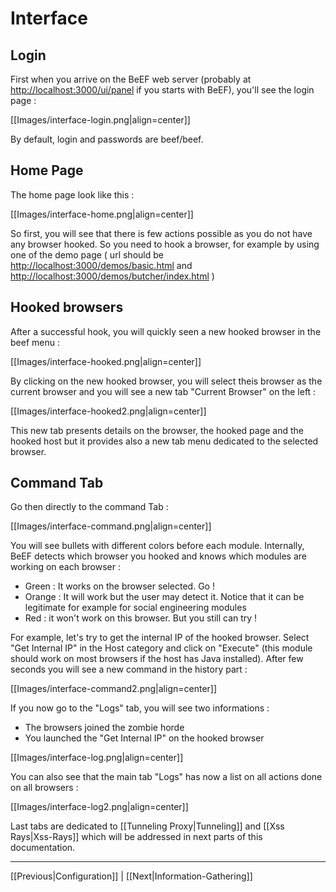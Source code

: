# Interface

## Login

First when you arrive on the BeEF web server (probably at [http://localhost:3000/ui/panel](http://localhost:3000/ui/panel) if you starts with BeEF), you'll see the login page :

[[Images/interface-login.png|align=center]]

By default, login and passwords are beef/beef.

## Home Page

The home page look like this :

[[Images/interface-home.png|align=center]]

So first, you will see that there is few actions possible as you do not have any browser hooked. So you need to hook a browser, for example by using one of the demo page ( url should be [http://localhost:3000/demos/basic.html](http://localhost:3000/demos/basic.html) and [http://localhost:3000/demos/butcher/index.html](http://localhost:3000/demos/butcher/index.html) )


## Hooked browsers

After a successful hook, you will quickly seen a new hooked browser in the beef menu :

[[Images/interface-hooked.png|align=center]]

By clicking on the new hooked browser, you will select theis browser as the current browser and you will see a new tab "Current Browser" on the left :

[[Images/interface-hooked2.png|align=center]]

This new tab presents details on the browser, the hooked page and the hooked host but it provides also a new tab menu dedicated to the selected browser.

## Command Tab

Go then directly to the command Tab :

[[Images/interface-command.png|align=center]]

You will see bullets with different colors before each module. Internally, BeEF detects which browser you hooked and knows which modules are working on each browser :

* Green : It works on the browser selected. Go !
* Orange : It will work but the user may detect it. Notice that it can be legitimate for example for social engineering modules
* Red : it won't work on this browser. But you still can try !

For example, let's try to get the internal IP of the hooked browser. Select "Get Internal IP" in the Host category and click on "Execute" (this module should work on most browsers if the host has Java installed). After few seconds you will see a new command in the history part :

[[Images/interface-command2.png|align=center]]

If you now go to the "Logs" tab, you will see two informations :

* The browsers joined the zombie horde
* You launched the "Get Internal IP" on the hooked browser

[[Images/interface-log.png|align=center]]

You can also see that the main tab "Logs" has now a list on all actions done on all browsers :

[[Images/interface-log2.png|align=center]]

Last tabs are dedicated to [[Tunneling Proxy|Tunneling]] and [[Xss Rays|Xss-Rays]] which will be addressed in next parts of this documentation.

***

[[Previous|Configuration]] | [[Next|Information-Gathering]]
